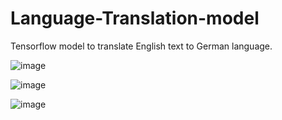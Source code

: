 # Language-Translation-model
Tensorflow model to translate English text to German language.


![image](https://user-images.githubusercontent.com/65457437/126872790-a2734248-cb4d-45fb-8bbd-1b82802eeeec.png)


![image](https://user-images.githubusercontent.com/65457437/126872593-3ec91bf6-6ca4-4719-b8fa-6fb39d44f576.png)


![image](https://user-images.githubusercontent.com/65457437/126872722-e9ff568a-c287-44d8-b490-794f9957c2c9.png)


